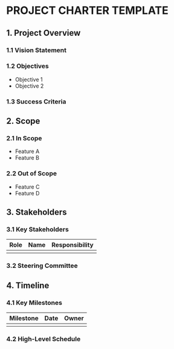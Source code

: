 # PROJECT CHARTER TEMPLATE
<!-- Document Version: 1.0 -->
<!-- Last Updated: DATE -->

## 1. Project Overview
### 1.1 Vision Statement
<!-- Concise description of project vision -->

### 1.2 Objectives
- Objective 1
- Objective 2

### 1.3 Success Criteria
<!-- Measurable success indicators -->

## 2. Scope
### 2.1 In Scope
- Feature A
- Feature B

### 2.2 Out of Scope
- Feature C
- Feature D

## 3. Stakeholders
### 3.1 Key Stakeholders
| Role | Name | Responsibility |
|------|------|----------------|
|      |      |                |

### 3.2 Steering Committee
<!-- Decision-making body -->

## 4. Timeline
### 4.1 Key Milestones
| Milestone | Date | Owner |
|-----------|------|-------|
|           |      |       |

### 4.2 High-Level Schedule
<!-- Gantt chart or timeline overview -->